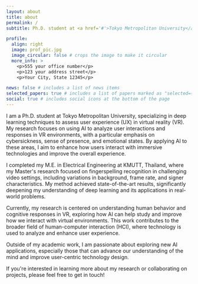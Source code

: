 ```yaml
---
layout: about
title: about
permalink: /
subtitle: Ph.D. student at <a href='#'>Tokyo Metropolitan University</a>.

profile:
  align: right
  image: prof_pic.jpg
  image_circular: false # crops the image to make it circular
  more_info: >
    <p>555 your office number</p>
    <p>123 your address street</p>
    <p>Your City, State 12345</p>

news: false # includes a list of news items
selected_papers: true # includes a list of papers marked as "selected={true}"
social: true # includes social icons at the bottom of the page
---
```


I am a Ph.D. student at Tokyo Metropolitan University, specializing in deep learning techniques to assess user experience (UX) in virtual reality (VR). My research focuses on using AI to analyze user interactions and responses in VR environments, with a particular emphasis on cybersickness, sense of presence, and emotional states. By applying AI to these areas, I aim to enhance how users interact with immersive technologies and improve the overall experience.

I completed my M.E. in Electrical Engineering at KMUTT, Thailand, where my Master's research focused on fingerspelling recognition in challenging video settings, including variations in background, frame rate, and signer characteristics. My method achieved state-of-the-art results, significantly deepening my understanding of deep learning and its applications in real-world problems.

Currently, my research is centered on understanding human behavior and cognitive responses in VR, exploring how AI can help study and improve how we interact with virtual environments. This work contributes to the broader field of human-computer interaction (HCI), where technology is used to analyze and enhance user experience.

Outside of my academic work, I am passionate about exploring new AI applications, especially those that can advance our understanding of the mind and improve user-centric technology design.

If you're interested in learning more about my research or collaborating on projects, please feel free to get in touch!
